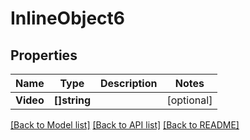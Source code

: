 # InlineObject6

## Properties

Name | Type | Description | Notes
------------ | ------------- | ------------- | -------------
**Video** | **[]string** |  | [optional] 

[[Back to Model list]](../README.md#documentation-for-models) [[Back to API list]](../README.md#documentation-for-api-endpoints) [[Back to README]](../README.md)


